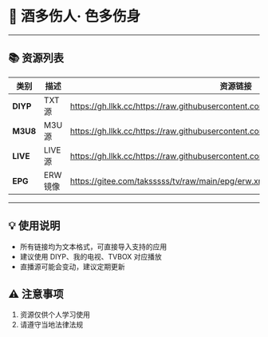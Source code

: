 # 🍷 酒多伤人· 色多伤身

---

## 📚 资源列表

| 类别       | 描述         | 资源链接                  |
|------------|--------------|--------------------------|
| **DIYP**   | TXT源 | https://gh.llkk.cc/https://raw.githubusercontent.com/Jztsctl/ott/refs/heads/main/diyp.txt         |
| **M3U8**   | M3U源   | https://gh.llkk.cc/https://raw.githubusercontent.com/Jztsctl/ott/refs/heads/main/list.txt         |
| **LIVE**   | LIVE源       | https://gh.llkk.cc/https://raw.githubusercontent.com/Jztsctl/ott/refs/heads/main/live.txt         |
| **EPG**    | ERW镜像     | https://gitee.com/taksssss/tv/raw/main/epg/erw.xml.gz        |

---

## 💡 使用说明
- 所有链接均为文本格式，可直接导入支持的应用
- 建议使用 DIYP、我的电视、TVBOX 对应播放
- 直播源可能会变动，建议定期更新

## ⚠️ 注意事项
1. 资源仅供个人学习使用
2. 请遵守当地法律法规

<div align="right" style="color:#888;font-size:0.9em;">
</div>
